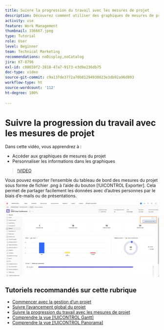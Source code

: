 ```yaml
---
title: Suivre la progression du travail avec les mesures de projet
description: Découvrez comment utiliser des graphiques de mesures de projet pour suivre la progression du travail dans  [!DNL  Workfront].
activity: use
feature: Work Management
thumbnail: 336667.jpeg
type: Tutorial
role: User
level: Beginner
team: Technical Marketing
recommendations: noDisplay,noCatalog
jira: KT-8796
exl-id: c80659f2-2818-47a7-9173-e3d9e236db75
doc-type: video
source-git-commit: c9a137de3772a70b81294930823e3db92a96d893
workflow-type: ht
source-wordcount: '112'
ht-degree: 100%

---
```


# Suivre la progression du travail avec les mesures de projet

Dans cette vidéo, vous apprendrez à :

* Accéder aux graphiques de mesures du projet
* Personnaliser les informations dans les graphiques

>[!VIDEO](https://video.tv.adobe.com/v/336667/?quality=12&learn=on)

Vous pouvez exporter l’ensemble du tableau de bord des mesures du projet sous forme de fichier .png à l’aide du bouton [!UICONTROL Exporter]. Cela permet de partager facilement les données avec d’autres personnes par le biais d’e-mails ou de présentations.

![Page de mesures de projet exportées](assets/planner-fund-metrics-export.png)

## Tutoriels recommandés sur cette rubrique

* [Commencer avec la gestion d’un projet](https://experienceleague.adobe.com/fr/docs/workfront-learn/tutorials-workfront/manage-work/projects/getting-started-manage-a-project.md)
* [Suivre l’avancement global du projet](https://experienceleague.adobe.com/fr/docs/workfront-learn/tutorials-workfront/manage-work/projects/track-overall-project-progress.md)
* [Suivre la progression du travail avec les mesures de projet](https://experienceleague.adobe.com/fr/docs/workfront-learn/tutorials-workfront/manage-work/projects/track-work-progress-with-project-metrics.md)
* [Comprendre la vue [!UICONTROL Gantt]](https://experienceleague.adobe.com/fr/docs/workfront-learn/tutorials-workfront/manage-work/projects/understand-the-gantt-view.md)
* [Comprendre la vue [!UICONTROL Panorama]](https://experienceleague.adobe.com/fr/docs/workfront-learn/tutorials-workfront/manage-work/projects/understand-the-board-view.md)
